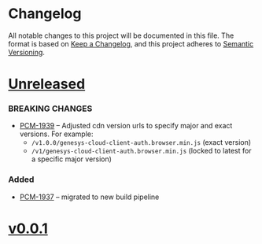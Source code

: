 # Changelog
All notable changes to this project will be documented in this file.
The format is based on [Keep a Changelog](https://keepachangelog.com/en/1.0.0/),
and this project adheres to [Semantic Versioning](https://semver.org/spec/v2.0.0.html).

# [Unreleased](https://github.com/MyPureCloud/genesys-cloud-client-auth/compare/v0.0.1...HEAD)

### BREAKING CHANGES
* [PCM-1939](https://inindca.atlassian.net/browse/PCM-1939) – Adjusted cdn version urls to specify major and exact versions. For example:
    * `/v1.0.0/genesys-cloud-client-auth.browser.min.js` (exact version)
    * `/v1/genesys-cloud-client-auth.browser.min.js` (locked to latest for a specific major version)

### Added
* [PCM-1937](https://inindca.atlassian.net/browse/PCM-1937) – migrated to new build pipeline

# [v0.0.1](https://github.com/MyPureCloud/genesys-cloud-client-auth/tags/v0.0.1)